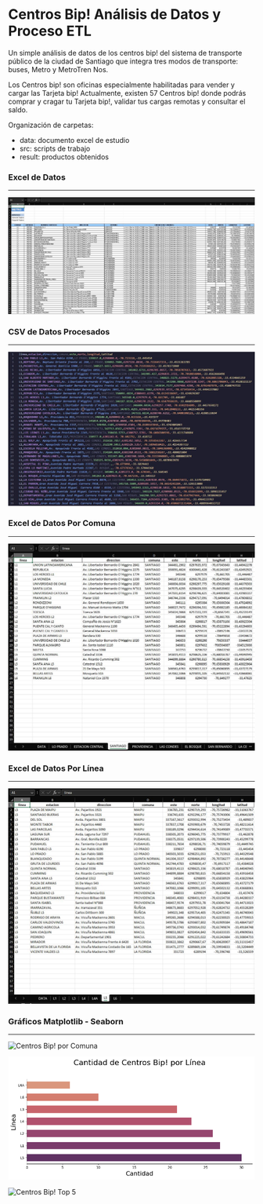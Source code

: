 # Centros Bip! Análisis de Datos y Proceso ETL

Un simple análisis de datos de los centros bip! del sistema de transporte público de la ciudad de Santiago que integra tres modos de transporte: buses, Metro y MetroTren Nos.

Los Centros bip! son oficinas especialmente habilitadas para vender y cargar las Tarjeta bip! Actualmente, existen 57 Centros bip! donde podrás comprar y cragar tu Tarjeta bip!, validar tus cargas remotas y consultar el saldo.

Organización de carpetas:

- data: documento excel de estudio
- src: scripts de trabajo
- result: productos obtenidos

### Excel de Datos

---

![Excel de Datos](data/excel-raw.JPG "Excel de Datos Crudo")

### CSV de Datos Procesados

---

![CSV de Datos Procesados](result/csv-centrosBip.JPG "CSV de Datos Procesado")

### Excel de Datos Por Comuna

---

![Excel de Datos por Comuna](result/excel-comunas.JPG "Excel de Datos por Comuna")

### Excel de Datos Por Línea

---

![Excel de Datos por Línea](result/excel-lineas.JPG "Excel de Datos por Línea")

### Gráficos Matplotlib - Seaborn

---

![Centros Bip! por Comuna](result/gráfico-centros-bip-por-comuna.png "Gráfico Centros Bip! por Comuna")

![Centros Bip! por Línea](result/gráfico-centros-bip-por-línea.png "Gráfico Centros Bip! por Línea")

![Centros Bip! Top 5](result/gráfico-top-5-comunas-centros-bip.png "Gráfico Top 5 Comunas con mayor Centros Bip!")
